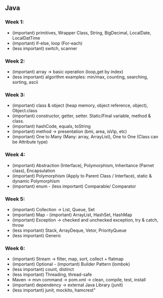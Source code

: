 ## Java 
### Week 1: 
- (important) primitives, Wrapper Class, String, BigDecimal, LocalDate, LocalDatTime 
- (important) if-else, loop (For-each) 
- (less important) switch, scanner 
### Week 2: 
- (important) array -> basic operation (loop,get by index) 
- (less important) algorithm examples: min/max, counting, searching, sorting, ascii
### Week 3: 
- (important) class & object (heap memory, object reference, object), Object.class 
- (important) constructor, getter, setter. Static/Final variable, method & class. 
- (important) hashCode, equals, toString 
- (important) method -> presentation (bmi, area, isVip, etc) 
- (important) One to Many (Many: array, ArrayList), One to One (Class can be Attribute type)
### Week 4: 
- (important) Abstraction (Interface), Polymorphism, Inheritance (Parnet class), Encapsulation 
- (important) Polymorphism (Apply to Parent Class / Interface), static & dynamic Polymorphism 
- (important) enum - (less important) Comparable/ Comparator 
### Week 5: 
- (important) Collection -> List, Queue, Set 
- (important) Map - (important) ArrayList, HashSet, HashMap 
- (important) Exception -> checked and unchecked exception, try & catch, throw 
- (less important) Stack, ArrayDeque, Vetor, PriorityQueue 
- (less important) Generic 
### Week 6: 
- (important) Stream -> filter, map, sort, collect + flatmap 
- (important) Optional - (important) Builder Pattern (lombok) 
- (less important) count, distinct 
- (less important) Threading, thread-safe 
- Maven -> mvn command -> pom.xml -> clean, compile, test, install 
- (important) dependency -> external Java Library (junit) 
- (less important) junit, mockito, hamcrest"
